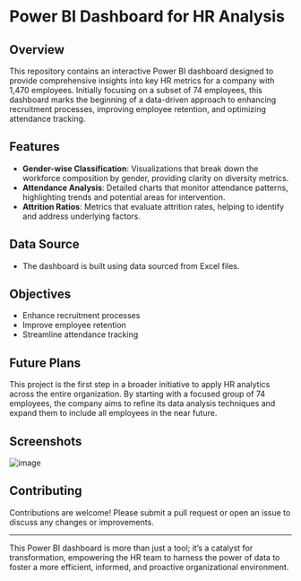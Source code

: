 # Power BI Dashboard for HR Analysis

## Overview

This repository contains an interactive Power BI dashboard designed to provide comprehensive insights into key HR metrics for a company with 1,470 employees. Initially focusing on a subset of 74 employees, this dashboard marks the beginning of a data-driven approach to enhancing recruitment processes, improving employee retention, and optimizing attendance tracking.

## Features

- **Gender-wise Classification**: Visualizations that break down the workforce composition by gender, providing clarity on diversity metrics.
- **Attendance Analysis**: Detailed charts that monitor attendance patterns, highlighting trends and potential areas for intervention.
- **Attrition Ratios**: Metrics that evaluate attrition rates, helping to identify and address underlying factors.

## Data Source

- The dashboard is built using data sourced from Excel files.

## Objectives

- Enhance recruitment processes
- Improve employee retention
- Streamline attendance tracking

## Future Plans

This project is the first step in a broader initiative to apply HR analytics across the entire organization. By starting with a focused group of 74 employees, the company aims to refine its data analysis techniques and expand them to include all employees in the near future.

## Screenshots

![image](https://github.com/Pranavla/HR-analysis-Dashboard/assets/86297066/20dd8e71-8b23-4ff7-bfb7-431b885c983f)



## Contributing

Contributions are welcome! Please submit a pull request or open an issue to discuss any changes or improvements.

---

This Power BI dashboard is more than just a tool; it’s a catalyst for transformation, empowering the HR team to harness the power of data to foster a more efficient, informed, and proactive organizational environment.

